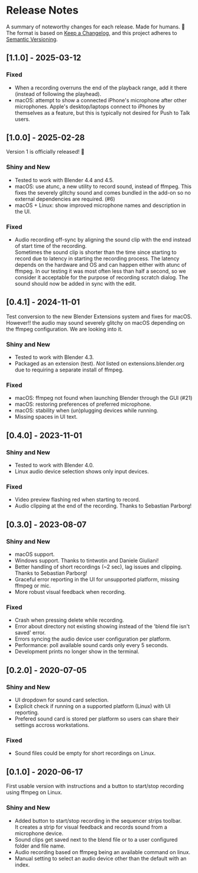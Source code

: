 # Release Notes

A summary of noteworthy changes for each release. Made for humans. 🧻  
The format is based on [Keep a Changelog](https://keepachangelog.com/en/1.1.0/),
and this project adheres to [Semantic Versioning](https://semver.org/spec/v2.0.0.html).

## [1.1.0] - 2025-03-12

### Fixed
- When a recording overruns the end of the playback range, add it there (instead of following the playhead).
- macOS: attempt to show a connected iPhone's microphone after other microphones.
Apple's desktop/laptops connect to iPhones by themselves as a feature, but this is typically not desired for
Push to Talk users.


## [1.0.0] - 2025-02-28

Version 1 is officially released! 🎉

### Shiny and New
- Tested to work with Blender 4.4 and 4.5.
- macOS: use atunc, a new utility to record sound, instead of ffmpeg.
  This fixes the severely glitchy sound and comes bundled in the add-on so no external 
  dependencies are required. (#6)
- macOS + Linux: show improved microphone names and description in the UI.

### Fixed
- Audio recording off-sync by aligning the sound clip with the end instead of start time of the recording.  
  Sometimes the sound clip is shorter than the time since starting to record due to latency in 
  starting the recording process. The latency depends on the hardware and OS and can happen either 
  with atunc of ffmpeg. In our testing it was most often less than half a second, so we consider it 
  acceptable for the purpose of recording scratch dialog. The sound should now be added in sync with 
  the edit.

## [0.4.1] - 2024-11-01

Test conversion to the new Blender Extensions system and fixes for macOS.  
However!! the audio may sound severely glitchy on macOS depending on the ffmpeg configuration. We are looking into it.

### Shiny and New
- Tested to work with Blender 4.3.
- Packaged as an extension (test).
  *Not* listed on extensions.blender.org due to requiring a separate install of ffmpeg.

### Fixed
- macOS: ffmpeg not found when launching Blender through the GUI (#21)
- macOS: restoring preferences of preferred microphone.
- macOS: stability when (un)plugging devices while running.
- Missing spaces in UI text.


## [0.4.0] - 2023-11-01

### Shiny and New
- Tested to work with Blender 4.0.
- Linux audio device selection shows only input devices.

### Fixed
- Video preview flashing red when starting to record.
- Audio clipping at the end of the recording. Thanks to Sebastian Parborg!


## [0.3.0] - 2023-08-07

### Shiny and New
- macOS support.
- Windows support. Thanks to tintwotin and Daniele Giuliani!
- Better handling of short recordings (~2 sec), lag issues and clipping. Thanks to Sebastian Parborg!
- Graceful error reporting in the UI for unsupported platform, missing ffmpeg or mic.
- More robust visual feedback when recording.

### Fixed
- Crash when pressing delete while recording.
- Error about directory not existing showing instead of the 'blend file isn't saved' error.
- Errors syncing the audio device user configuration per platform.
- Performance: poll available sound cards only every 5 seconds.
- Development prints no longer show in the terminal.


## [0.2.0] - 2020-07-05

### Shiny and New
- UI dropdown for sound card selection.
- Explicit check if running on a supported platform (Linux) with UI reporting.
- Prefered sound card is stored per platform so users can share their settings accross workstations.

### Fixed
- Sound files could be empty for short recordings on Linux.


## [0.1.0] - 2020-06-17

First usable version with instructions and a button to start/stop recording using ffmpeg on Linux.

### Shiny and New
- Added button to start/stop recording in the sequencer strips toolbar.  
  It creates a strip for visual feedback and records sound from a microphone device.
- Sound clips get saved next to the blend file or to a user configured folder and file name.
- Audio recording based on ffmpeg being an available command on linux.
- Manual setting to select an audio device other than the default with an index.
